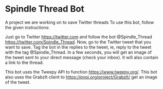 # Spindle Thread Bot
A project we are working on to save Twitter threads 
To use this bot, follow the given instructions:

Just go to Twitter https://twitter.com and follow the bot @Spindle_Thread https://twitter.com/Spindle_Thread.
Now, go to the Twitter tweet that you want to save.
Tag the bot in the replies to the tweet, ie, reply to the tweet with the tag @Spindle_Thread.
In a few seconds, you will get an image of the tweet sent to your direct message (check your inbox). It will also contain a link to the thread.

This bot uses the Tweepy API to function https://www.tweepy.org/.
This bot also uses the GrabzIt client to https://pypi.org/project/GrabzIt/ get an image of the tweet.
